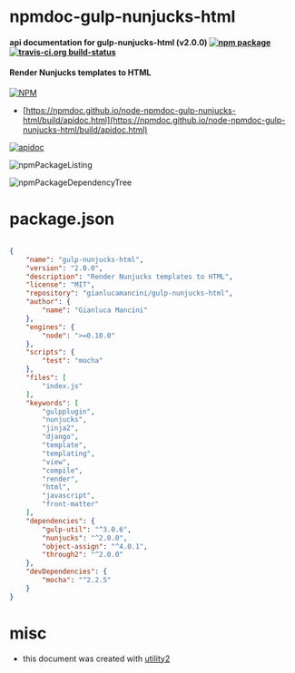 # npmdoc-gulp-nunjucks-html

#### api documentation for  gulp-nunjucks-html (v2.0.0)  [![npm package](https://img.shields.io/npm/v/npmdoc-gulp-nunjucks-html.svg?style=flat-square)](https://www.npmjs.org/package/npmdoc-gulp-nunjucks-html) [![travis-ci.org build-status](https://api.travis-ci.org/npmdoc/node-npmdoc-gulp-nunjucks-html.svg)](https://travis-ci.org/npmdoc/node-npmdoc-gulp-nunjucks-html)

#### Render Nunjucks templates to HTML

[![NPM](https://nodei.co/npm/gulp-nunjucks-html.png?downloads=true&downloadRank=true&stars=true)](https://www.npmjs.com/package/gulp-nunjucks-html)

- [https://npmdoc.github.io/node-npmdoc-gulp-nunjucks-html/build/apidoc.html](https://npmdoc.github.io/node-npmdoc-gulp-nunjucks-html/build/apidoc.html)

[![apidoc](https://npmdoc.github.io/node-npmdoc-gulp-nunjucks-html/build/screenCapture.buildCi.browser.%252Ftmp%252Fbuild%252Fapidoc.html.png)](https://npmdoc.github.io/node-npmdoc-gulp-nunjucks-html/build/apidoc.html)

![npmPackageListing](https://npmdoc.github.io/node-npmdoc-gulp-nunjucks-html/build/screenCapture.npmPackageListing.svg)

![npmPackageDependencyTree](https://npmdoc.github.io/node-npmdoc-gulp-nunjucks-html/build/screenCapture.npmPackageDependencyTree.svg)



# package.json

```json

{
    "name": "gulp-nunjucks-html",
    "version": "2.0.0",
    "description": "Render Nunjucks templates to HTML",
    "license": "MIT",
    "repository": "gianlucamancini/gulp-nunjucks-html",
    "author": {
        "name": "Gianluca Mancini"
    },
    "engines": {
        "node": ">=0.10.0"
    },
    "scripts": {
        "test": "mocha"
    },
    "files": [
        "index.js"
    ],
    "keywords": [
        "gulpplugin",
        "nunjucks",
        "jinja2",
        "django",
        "template",
        "templating",
        "view",
        "compile",
        "render",
        "html",
        "javascript",
        "front-matter"
    ],
    "dependencies": {
        "gulp-util": "^3.0.6",
        "nunjucks": "^2.0.0",
        "object-assign": "^4.0.1",
        "through2": "^2.0.0"
    },
    "devDependencies": {
        "mocha": "^2.2.5"
    }
}
```



# misc
- this document was created with [utility2](https://github.com/kaizhu256/node-utility2)
